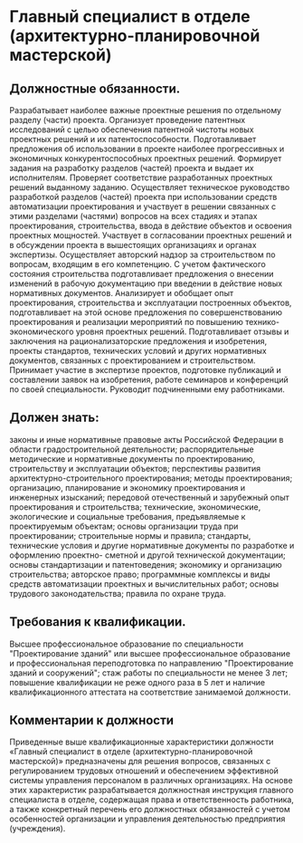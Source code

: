 # Главный специалист в отделе (архитектурно-планировочной мастерской)

## Должностные обязанности.
Разрабатывает наиболее важные проектные решения
по отдельному разделу (части) проекта. Организует проведение патентных
исследований с целью обеспечения патентной чистоты новых проектных решений и
их патентоспособности. Подготавливает предложения об использовании в проекте
наиболее прогрессивных и экономичных конкурентоспособных проектных решений.
Формирует задания на разработку разделов (частей) проекта и выдает их
исполнителям. Проверяет соответствие разработанных проектных решений выданному
заданию. Осуществляет техническое руководство разработкой разделов (частей)
проекта при использовании средств автоматизации проектирования и участвует в
решении связанных с этими разделами (частями) вопросов на всех стадиях и
этапах проектирования, строительства, ввода в действие объектов и освоения
проектных мощностей. Участвует в согласовании проектных решений и в обсуждении
проекта в вышестоящих организациях и органах экспертизы. Осуществляет
авторский надзор за строительством по вопросам, входящим в его компетенцию. С
учетом фактического состояния строительства подготавливает предложения о
внесении изменений в рабочую документацию при введении в действие новых
нормативных документов. Анализирует и обобщает опыт проектирования,
строительства и эксплуатации построенных объектов, подготавливает на этой
основе предложения по совершенствованию проектирования и реализации
мероприятий по повышению технико-экономического уровня проектных решений.
Подготавливает отзывы и заключения на рационализаторские предложения и
изобретения, проекты стандартов, технических условий и других нормативных
документов, связанных с проектированием и строительством. Принимает участие в
экспертизе проектов, подготовке публикаций и составлении заявок на
изобретения, работе семинаров и конференций по своей специальности. Руководит
подчиненными ему работниками.

## Должен знать:
законы и иные нормативные правовые акты Российской Федерации
в области градостроительной деятельности; распорядительные методические и
нормативные документы по проектированию, строительству и эксплуатации
объектов; перспективы развития архитектурно-строительного проектирования;
методы проектирования; организацию, планирование и экономику проектирования и
инженерных изысканий; передовой отечественный и зарубежный опыт проектирования
и строительства; технические, экономические, экологические и социальные
требования, предъявляемые к проектируемым объектам; основы организации труда
при проектировании; строительные нормы и правила; стандарты, технические
условия и другие нормативные документы по разработке и оформлению проектно-
сметной и другой технической документации; основы стандартизации и
патентоведения; экономику и организацию строительства; авторское право;
программные комплексы и виды средств автоматизации проектных и вычислительных
работ; основы трудового законодательства; правила по охране труда.

## Требования к квалификации.
Высшее профессиональное образование по
специальности "Проектирование зданий" или высшее профессиональное образование
и профессиональная переподготовка по направлению "Проектирование зданий и
сооружений"; стаж работы по специальности не менее 3 лет; повышение
квалификации не реже одного раза в 5 лет и наличие квалификационного аттестата
на соответствие занимаемой должности.

## Комментарии к должности

Приведенные выше квалификационные характеристики должности «Главный специалист
в отделе (архитектурно-планировочной мастерской)» предназначены для решения
вопросов, связанных с регулированием трудовых отношений и обеспечением
эффективной системы управления персоналом в различных организациях. На основе
этих характеристик разрабатывается должностная инструкция главного специалиста
в отделе, содержащая права и ответственность работника, а также конкретный
перечень его должностных обязанностей с учетом особенностей организации и
управления деятельностью предприятия (учреждения).

